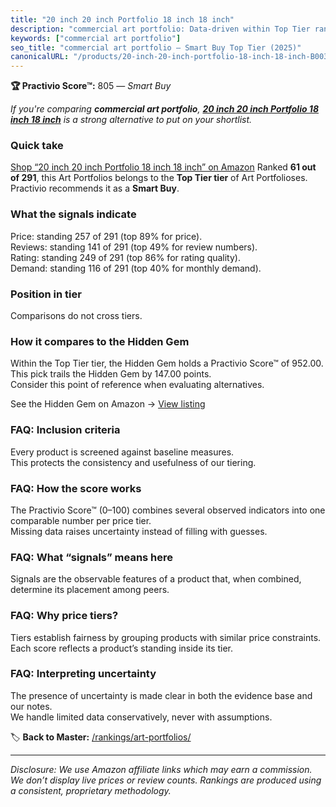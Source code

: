 ```yaml
---
title: "20 inch 20 inch Portfolio 18 inch 18 inch"
description: "commercial art portfolio: Data-driven within Top Tier ranking using the Practivio Score™. Positioned by quality, value, demand, findability, momentum."
keywords: ["commercial art portfolio"]
seo_title: "commercial art portfolio — Smart Buy Top Tier (2025)"
canonicalURL: "/products/20-inch-20-inch-portfolio-18-inch-18-inch-B003JIJ6N2/"
---
```


**🏆 Practivio Score™:** 805 — _Smart Buy_


*If you're comparing **commercial art portfolio**, **[20 inch 20 inch Portfolio 18 inch 18 inch](https://www.amazon.com/dp/B003JIJ6N2?tag=practivio-20)** is a strong alternative to put on your shortlist.*
### Quick take
[Shop “20 inch 20 inch Portfolio 18 inch 18 inch” on Amazon](https://www.amazon.com/dp/B003JIJ6N2?tag=practivio-20)
Ranked **61 out of 291**, this Art Portfolios belongs to the **Top Tier tier** of Art Portfolioses.  
Practivio recommends it as a **Smart Buy**.

### What the signals indicate
Price: standing 257 of 291 (top 89% for price).  
Reviews: standing 141 of 291 (top 49% for review numbers).  
Rating: standing 249 of 291 (top 86% for rating quality).  
Demand: standing 116 of 291 (top 40% for monthly demand).

### Position in tier
Comparisons do not cross tiers.

### How it compares to the Hidden Gem
Within the Top Tier tier, the Hidden Gem holds a Practivio Score™ of 952.00.  
This pick trails the Hidden Gem by 147.00 points.  
Consider this point of reference when evaluating alternatives.  

See the Hidden Gem on Amazon → [View listing](https://www.amazon.com/dp/B08T1J4X85?tag=practivio-20)

### FAQ: Inclusion criteria
Every product is screened against baseline measures.  
This protects the consistency and usefulness of our tiering.

### FAQ: How the score works
The Practivio Score™ (0–100) combines several observed indicators into one comparable number per price tier.  
Missing data raises uncertainty instead of filling with guesses.

### FAQ: What “signals” means here
Signals are the observable features of a product that, when combined, determine its placement among peers.

### FAQ: Why price tiers?
Tiers establish fairness by grouping products with similar price constraints.  
Each score reflects a product’s standing inside its tier.

### FAQ: Interpreting uncertainty
The presence of uncertainty is made clear in both the evidence base and our notes.  
We handle limited data conservatively, never with assumptions.


🏷️ **Back to Master:** [/rankings/art-portfolios/](/rankings/art-portfolios/)

---
_Disclosure: We use Amazon affiliate links which may earn a commission. We don’t display live prices or review counts. Rankings are produced using a consistent, proprietary methodology._
